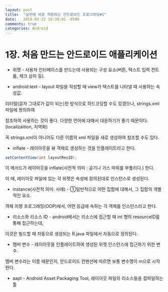 ```yaml
---
layout: post
title:  "실무에 바로 적용하는 안드로이드 프로그래밍#1"
date:   2018-03-22 10:30:01 -0500
comments: true
categories: Android
---
```


# 1장. 처음 만드는 안드로이드 애플리케이션

* 위젯 - 사용자 인터페이스를 만드는데 사용되는 구성 요소(버튼, 텍스트 입력 컨트롤, 체크 상자 등).

* android:text - layout 파일을 작성할 때 view가 텍스트를 나타낼 때 사용하는 속성값.

리터럴(글자 그대로가 값이 되는)한 방식으로 하드코딩할 수도 있겠으나, strings.xml 파일에 정의하여

참조하여 사용하는 것이 좋다. 다양한 언어에 대해서 대응하기가 좋기 때문이다. (localizaition, 지역화) 

꼭 strings.xml이 아니어도 다른 이름의 xml 파일을 새로 생성하여 참조할 수도 있다.

* inflate - 레이아웃을 뷰 객체로 생성하는 것을 인플레이트라고 한다.

```Java
setContentView(int layoutResID);
```
이 메서드가 레이아웃을 inflate(사전적 의미 : 공기나 가스 따위를 부풀리다.) 한다.

이 때, 레이아웃 파일에 있는 각 위젯은 속성에 정의된대로 인스턴스로 생성된다.

* instance(사전적 의미: 사례) - ①일반적으로 어떤 집합에 대해서, 그 집합의 개별적인 요소.

객체 지향 프로그래밍(OOP)에서, 어떤 등급에 속하는 각 객체를 인스턴스라고 한다.


* 리소스와 리소스 ID - android에서는 리소스에 접근할 때 int 형의 resourceID를 통해 접근하는데,

이것은 빌드할 때 자동으로 생성되는 R.java 파일에서 자동으로 정의된다.

* 멤버 변수 - 레이아웃을 인플레이트하여 생성된 위젯 인스턴스에 접근하기 위한 변수.

멤버 변수라는 이름 때문인지, 안드로이드 컨벤션에 따르면 보통 변수명이 m으로 시작한다.

* aapt - Android Asset Packaging Tool, 레이아웃 파일의 리소스들을 컴파일하는 툴



